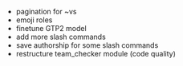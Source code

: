  - pagination for ~vs
 - emoji roles
 - finetune GTP2 model
 - add more slash commands
 - save authorship for some slash commands
 - restructure team_checker module (code quality)
